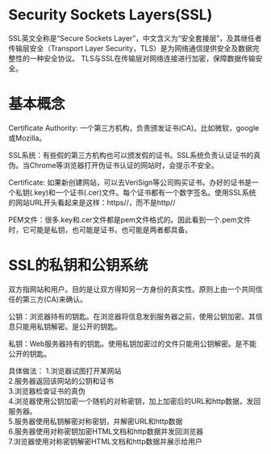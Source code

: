 # Security Sockets Layers(SSL)
SSL英文全称是“Secure Sockets Layer”，中文含义为“安全套接层”，及其继任者传输层安全（Transport Layer Security，TLS）是为网络通信提供安全及数据完整性的一种安全协议。 TLS与SSL在传输层对网络连接进行加密，保障数据传输安全。

# 基本概念

Certificate Authority: 一个第三方机构，负责颁发证书(CA)。比如微软，google或Mozilla。  

SSL系统：有些假的第三方机构也可以颁发假的证书。SSL系统负责认证证书的真伪。当Chrome等浏览器打开伪证书认证的网站时，会提示不安全。  

Certificate: 如果新创建网站，可以去VeriSign等公司购买证书。办好的证书是一个私钥(.key)和一个证书(.cer)文件。每个证书都有一个数字签名。使用SSL系统的网站URL开头看起来是这样：https//，而不是http//  

PEM文件：很多.key和.cer文件都是pem文件格式的。因此看到一个.pem文件时，它可能是私钥，也可能是证书，也可能是两者都具备。  



# SSL的私钥和公钥系统

双方指网站和用户。目的是让双方得知另一方身份的真实性。原则上由一个共同信任的第三方(CA)来确认。  

公钥：浏览器持有的钥匙。在浏览器将信息发到服务器之前，使用公钥加密。其信息只能用私钥解密。是公开的钥匙。  

私钥：Web服务器持有的钥匙。使用私钥加密过的文件只能用公钥解密。是不能公开的钥匙。  

具体做法：
1.浏览器试图打开某网站  
2.服务器返回该网站的公钥和证书  
3.浏览器检查证书的真伪  
4.浏览器使用公钥加密一个随机的对称密钥，加上加密后的URL和http数据，发回服务器。  
5.服务器使用私钥解密对称密钥，并解密URL和http数据  
6.服务器使用对称密钥加密HTML文档和http数据并发回浏览器  
7.浏览器使用对称密钥解密HTML文档和http数据并展示给用户  







